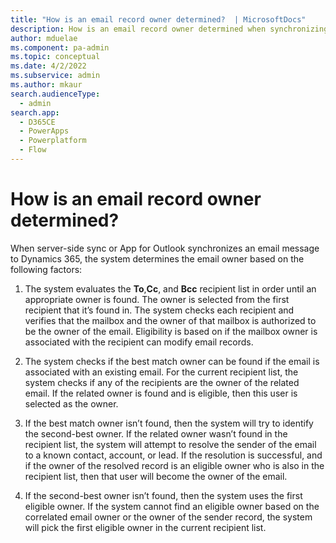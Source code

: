 ```yaml
---
title: "How is an email record owner determined?  | MicrosoftDocs"
description: How is an email record owner determined when synchronizing email messages to Dynamics 365?
author: mduelae
ms.component: pa-admin
ms.topic: conceptual
ms.date: 4/2/2022
ms.subservice: admin
ms.author: mkaur
search.audienceType: 
  - admin
search.app:
  - D365CE
  - PowerApps
  - Powerplatform
  - Flow
---
```


# How is an email record owner determined?

When server-side sync or App for Outlook synchronizes an email message to Dynamics 365, the system determines the email owner based on the following factors: 
1. The system evaluates the **To**,**Cc**, and **Bcc** recipient list in order until an appropriate owner is found. The owner is selected from the first recipient that it’s found in. 
The  system checks each recipient and verifies that the mailbox and the owner of that mailbox is authorized to be the owner of the email.  Eligibility is based on if the mailbox owner is associated with the recipient can modify email records. 

2. The system checks if the best match owner can be found if the email is associated with an existing email. For the current recipient list, the system checks if any of the recipients are the owner of the related email. If the related owner is found and is eligible, then this user is selected as the owner. 

3. If the best match owner isn’t found, then the system will try to identify the second-best owner. 
If the related owner wasn’t found in the recipient list, the system will attempt to resolve the sender of the email to a known contact, account, or lead. If the resolution is successful, and if the owner of the resolved record is an eligible owner who is also in the recipient list, then that user will become the owner of the email. 
4. If the second-best owner isn’t found, then the system uses the first eligible owner.
 If the system cannot find an eligible owner based on the correlated email owner or the owner of the sender record, the system will pick the first eligible owner in the current recipient list.

 
